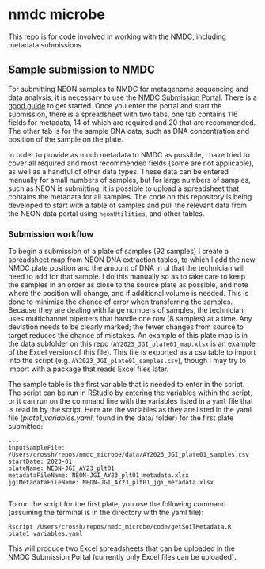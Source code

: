 # nmdc microbe

This repo is for code involved in working with the NMDC, including metadata submissions

## Sample submission to NMDC 

For submitting NEON samples to NMDC for metagenome sequencing and data analysis, it is necessary to use the [NMDC Submission Portal](https://data.microbiomedata.org/submission/home). There is a [good guide](https://nmdc-documentation.readthedocs.io/en/latest/howto_guides/submit2nmdc.html#sample-metadata) to get started. Once you enter the portal and start the submission, there is a spreadsheet with two tabs, one tab contains 116 fields for metadata, 14 of which are required and 20 that are recommended. The other tab is for the sample DNA data, such as DNA concentration and position of the sample on the plate. 

In order to provide as much metadata to NMDC as possible, I have tried to cover all required and most recommended fields (some are not applicable), as well as a handful of other data types. These data can be entered manually for small numbers of samples, but for large numbers of samples, such as NEON is submitting, it is possible to upload a spreadsheet that contains the metadata for all samples. The code on this repository is being developed to start with a table of samples and pull the relevant data from the NEON data portal using `neonUtilities`, and other tables. 

### Submission workflow

To begin a submission of a plate of samples (92 samples) I create a spreadsheet map from NEON DNA extraction tables, to which I add the new NMDC plate position and the amount of DNA in µl that the technician will need to add for that sample. I do this manually so as to take care to keep the samples in an order as close to the source plate as possible, and note where the position will change, and if additional volume is needed. This is done to minimize the chance of error when transferring the samples. Because they are dealing with large numbers of samples, the technician uses multichannel pipetters that handle one row (8 samples) at a time. Any deviation needs to be clearly marked; the fewer changes from source to target reduces the chance of mistakes. An example of this plate map is in the data subfolder on this repo (`AY2023_JGI_plate01_map.xlsx` is an example of the Excel version of this file). This file is exported as a csv table to import into the script (e.g. `AY2023_JGI_plate01_samples.csv`), though I may try to import with a package that reads Excel files later. 

The sample table is the first variable that is needed to enter in the script. The script can be run in RStudio by entering the variables within the script, or it can run on the command line with the variables listed in a `yaml` file that is read in by the script. Here are the variables as they are listed in the yaml file (*plate1_variables.yaml*, found in the data/ folder) for the first plate submitted:

```
---
inputSampleFile: /Users/crossh/repos/nmdc_microbe/data/AY2023_JGI_plate01_samples.csv
startDate: 2023-01
plateName: NEON-JGI_AY23_plt01
metadataFileName: NEON-JGI_AY23_plt01_metadata.xlsx
jgiMetadataFileName: NEON-JGI_AY23_plt01_jgi_metadata.xlsx


```

To run the script for the first plate, you use the following command (assuming the terminal is in the directory with the yaml file):

```
Rscript /Users/crossh/repos/nmdc_microbe/code/getSoilMetadata.R plate1_variables.yaml

```

This will produce two Excel spreadsheets that can be uploaded in the NMDC Submission Portal (currently only Excel files can be uploaded).



